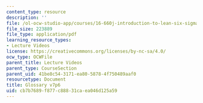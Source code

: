 ```yaml
---
content_type: resource
description: ''
file: /ol-ocw-studio-app/courses/16-660j-introduction-to-lean-six-sigma-methods-january-iap-2012/cb7b7689f877c88831caea046d125a59_MIT16_660JIAP12_Glossary.pdf
file_size: 223889
file_type: application/pdf
learning_resource_types:
- Lecture Videos
license: https://creativecommons.org/licenses/by-nc-sa/4.0/
ocw_type: OCWFile
parent_title: Lecture Videos
parent_type: CourseSection
parent_uid: 41be8c54-3171-ea80-5878-4f750489aaf0
resourcetype: Document
title: Glossary v7p6
uid: cb7b7689-f877-c888-31ca-ea046d125a59
---
```

